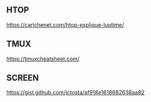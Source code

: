 ## HTOP
https://carlchenet.com/htop-explique-luptime/

## TMUX
https://tmuxcheatsheet.com/

## SCREEN
https://gist.github.com/jctosta/af918e1618682638aa82
